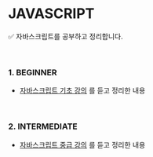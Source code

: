# JAVASCRIPT
✅ 자바스크립트를 공부하고 정리합니다. 

<br />

### 1. BEGINNER
- [자바스크립트 기초 강의](https://www.youtube.com/playlist?list=PLZKTXPmaJk8JDicsOyY2cTcwXmBa-ZceI) 를 듣고 정리한 내용

<br />

### 2. INTERMEDIATE
- [자바스크립트 중급 강의](https://www.youtube.com/playlist?list=PLZKTXPmaJk8JZ2NAC538UzhY_UNqMdZB4) 를 듣고 정리한 내용
